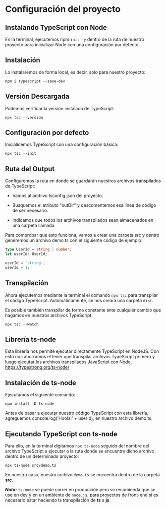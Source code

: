 # Configuración del proyecto

## Instalando TypeScript con Node
En la terminal, ejecutemos npm `init -y` dentro de la ruta de nuestro proyecto para inicializar Node con una configuración por defecto.

## Instalación
Lo instalaremos de forma local, es decir, solo para nuestro proyecto:

`npm i typescript --save-dev`

## Versión Descargada
Podemos verificar la versión instalada de TypeScript:

`npx tsc --version`

## Configuración por defecto
Inicialicemos TypeScript con una configuración básica:

`npx tsc --init`

## Ruta del Output
Configuremos la ruta en donde se guardarán nuestros archivos transpilados de TypeScript:

- Vamos al archivo tsconfig.json del proyecto.

- Busquemos el atributo "outDir" y descomentemos esa línea de código de ser necesario.
- Indicamos que todos los archivos transpilados sean almacenados en una carpeta llamada

Para comprobar que esto funciona, vamos a crear una carpeta src y dentro generemos un archivo demo.ts con el siguiente código de ejemplo:

```ts
type UserId = string | number;
let userId: UserId;

userId = 'string';
userId = 1;
```

## Transpilación
Ahora ejecutemos mediante la terminal el comando `npx tsc` para transpilar el código TypeScript. Automáticamente, se nos creará una carpeta `dist`.

Es posible también transpilar de forma constante ante cualquier cambio que hagamos en nuestros archivos TypeScript:

`npx tsc --watch`

## Librería ts-node
Esta librería nos permite ejecutar directamente TypeScript en NodeJS. Con esto nos ahorramos el tener que transpilar archivos TypeScript primero y luego ejecutar los archivos transpilados JavaScript con Node.
https://typestrong.org/ts-node/

## Instalación de ts-node
Ejecutamos el siguiente comando:

`npm install -D ts-node`

Antes de pasar a ejecutar nuestro código TypeScript con esta librería, agreguemos console.log('Hoola!' + userId); en nuestro archivo demo.ts.

## Ejecutando TypeScript con ts-node
Para ello, en la terminal digitamos `npx ts-node` seguido del nombre del archivo TypeScript a ejecutar o la ruta donde se encuentre dicho archivo dentro de un determinado proyecto:

`npx ts-node src/demo.ts`

En nuestro caso, nuestro archivo `demo.ts` se encuentra dentro de la carpeta **src**.

***Nota:*** `ts-node` se puede correr en producción pero se recomienda que se use en dev y en un ambiente de `node.js`, para proyectos de front-end si es necesario estar haciendo la transpilación de **ts** a **js**.
